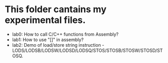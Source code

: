 # This folder cantains my experimental files.

* lab0: How to call C/C++ functions from Assembly?
* lab1: How to use "[]" in assembly?
* lab2: Demo of load/store string instruction - LODS/LODSB/LODSW/LODSD/LODSQ/STOS/STOSB/STOSW/STOSD/STOSQ.